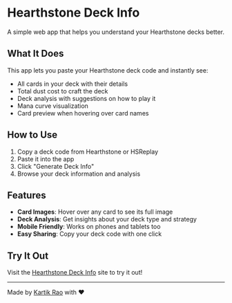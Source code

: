 # Hearthstone Deck Info

A simple web app that helps you understand your Hearthstone decks better.

## What It Does

This app lets you paste your Hearthstone deck code and instantly see:

- All cards in your deck with their details
- Total dust cost to craft the deck
- Deck analysis with suggestions on how to play it
- Mana curve visualization
- Card preview when hovering over card names

## How to Use

1. Copy a deck code from Hearthstone or HSReplay
2. Paste it into the app
3. Click "Generate Deck Info"
4. Browse your deck information and analysis

## Features

- **Card Images**: Hover over any card to see its full image
- **Deck Analysis**: Get insights about your deck type and strategy
- **Mobile Friendly**: Works on phones and tablets too
- **Easy Sharing**: Copy your deck code with one click

## Try It Out

Visit the [Hearthstone Deck Info](https://hsdeckgen.netlify.app/) site to try it out!

---

Made by [Kartik Rao](https://github.com/kr40) with ❤️
